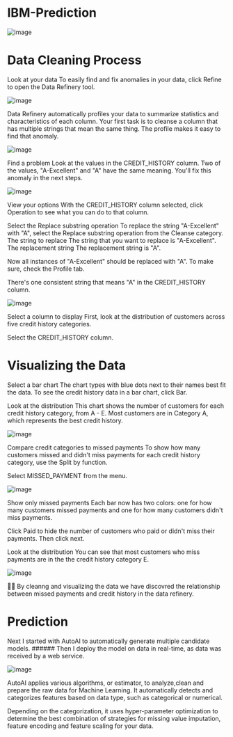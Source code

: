 # IBM-Prediction

![image](https://github.com/tanjadaa/IBM-Prediction/blob/main/Pictures/IBM%20Cloud%20Pak.png)


# Data Cleaning Process

Look at your data
To easily find and fix anomalies in your data, click Refine to open the Data Refinery tool. 

![image](https://github.com/tanjadaa/IBM-Prediction/blob/main/Pictures/dataset.png)

Data Refinery automatically profiles your data to summarize statistics and characteristics of each column. Your first task is to cleanse a column that has multiple strings that mean the same thing. The profile makes it easy to find that anomaly. 

![image](https://github.com/tanjadaa/IBM-Prediction/blob/main/Pictures/finding%20duplicates.png)

Find a problem
Look at the values in the CREDIT_HISTORY column. Two of the values, "A-Excellent" and "A" have the same meaning. You'll fix this anomaly in the next steps. 

![image](https://github.com/tanjadaa/IBM-Prediction/blob/main/Pictures/replace%20substring.png)


View your options
With the CREDIT_HISTORY column selected, click Operation to see what you can do to that column. 



Select the Replace substring operation
To replace the string "A-Excellent" with "A", select the Replace substring operation from the Cleanse category. 
The string to replace
The string that you want to replace is "A-Excellent".
The replacement string
The replacement string is "A". 

Now all instances of "A-Excellent" should be replaced with "A". To make sure, check the Profile tab. 

There's one consistent string that means "A" in the CREDIT_HISTORY column. 

![image](https://github.com/tanjadaa/IBM-Prediction/blob/main/Pictures/removed%20duplicates.png)

Select a column to display
First, look at the distribution of customers across five credit history categories. 

Select the CREDIT_HISTORY column. 

# Visualizing the Data
Select a bar chart
The chart types with blue dots next to their names best fit the data. To see the credit history data in a bar chart, click Bar. 

Look at the distribution
This chart shows the number of customers for each credit history category, from A - E. Most customers are in Category A, which represents the best credit history. 

![image](https://github.com/tanjadaa/IBM-Prediction/blob/main/Pictures/credit%20history%20bar%20chart.png)

Compare credit categories to missed payments
To show how many customers missed and didn't miss payments for each credit history category, use the Split by function. 

Select MISSED_PAYMENT from the menu. 

![image](https://github.com/tanjadaa/IBM-Prediction/blob/main/Pictures/split%20by%20missed%20payments.png)

Show only missed payments
Each bar now has two colors: one for how many customers missed payments and one for how many customers didn't miss payments. 

Click Paid to hide the number of customers who paid or didn't miss their payments. Then click next. 

Look at the distribution
You can see that most customers who miss payments are in the the credit history category E. 

![image](https://github.com/tanjadaa/IBM-Prediction/blob/main/Pictures/category%20E%20highest.png)

🙌🏻  By cleanng and visualizing the data we have discovred the relationship between missed payments and credit history in the data refinery.

# Prediction

Next I started with AutoAI to automatically generate multiple candidate models. ###### Then I deploy the model on data in real-time, as data was received by a web service.

![image](https://github.com/tanjadaa/IBM-Prediction/blob/main/Pictures/RM%20full.png)

AutoAI applies various algorithms, or estimator, to analyze,clean and prepare the raw data for Machine Learning. It automatically detects and categorizes features based on data type, such as categorical or numerical. 

Depending on the categorization, it uses hyper-parameter optimization to determine the best combination of strategies for missing value imputation, feature encoding and feature scaling for your data.
